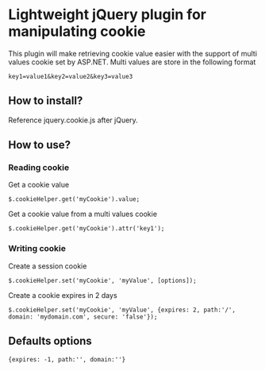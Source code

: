 Lightweight jQuery plugin for manipulating cookie
=====================================================
This plugin will make retrieving cookie value easier with the support of multi values cookie set by ASP.NET. 
Multi values are store in the following format

`key1=value1&key2=value2&key3=value3`

How to install?
---------------
Reference jquery.cookie.js after jQuery. 

How to use?
-----------

### Reading cookie

Get a cookie value

`$.cookieHelper.get('myCookie').value;`

Get a cookie value from a multi values cookie 

`$.cookieHelper.get('myCookie').attr('key1');`

### Writing cookie

Create a session cookie

`$.cookieHelper.set('myCookie', 'myValue', [options]);`

Create a cookie expires in 2 days 

`$.cookieHelper.set('myCookie', 'myValue', {expires: 2, path:'/', domain: 'mydomain.com', secure: 'false'});`

Defaults options
----------------

`{expires: -1, path:'', domain:''}`

